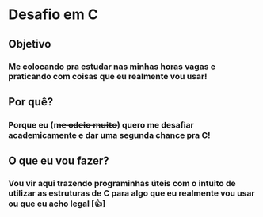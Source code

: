 # Desafio em C

## Objetivo
### Me colocando pra estudar nas minhas horas vagas e praticando com coisas que eu realmente vou usar! 

## Por quê? 
### Porque eu (m̶e̶ ̶o̶d̶e̶i̶o̶ ̶m̶u̶i̶t̶o̶) quero me desafiar academicamente e dar uma segunda chance pra C!

## O que eu vou fazer?
### Vou vir aqui trazendo programinhas úteis com o intuito de utilizar as estruturas de C para algo que eu realmente vou usar ou que eu acho legal [👍]
